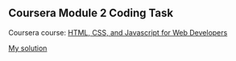 ## Coursera Module 2 Coding Task

Coursera course: [HTML, CSS, and Javascript for Web Developers](https://www.coursera.org/learn/html-css-javascript-for-web-developers)


[My solution](https://martthaa.github.io/module2-solution/)
